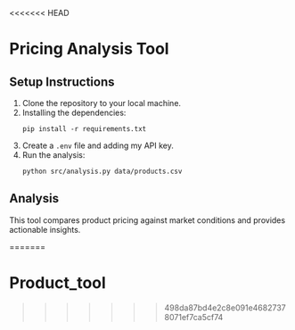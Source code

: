 <<<<<<< HEAD
# Pricing Analysis Tool

## Setup Instructions

1. Clone the repository to your local machine.
2. Installing the dependencies:
    ```
    pip install -r requirements.txt
    ```
3. Create a `.env` file and adding my API key.
4. Run the analysis:
    ```
    python src/analysis.py data/products.csv
    ```

## Analysis

This tool compares product pricing against market conditions and provides actionable insights.

=======
# Product_tool
>>>>>>> 498da87bd4e2c8e091e46827378071ef7ca5cf74
